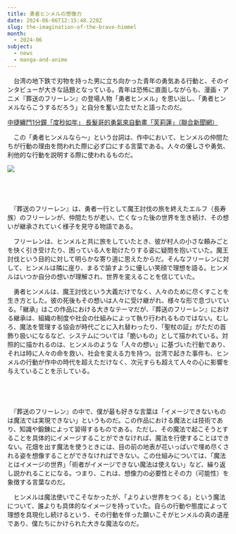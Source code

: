 ```yaml
---
title: 勇者ヒンメルの想像力
date: 2024-06-06T12:15:48.228Z
slug: the-imagination-of-the-brave-himmel
month:
  - 2024-06
subject:
  - news
  - manga-and-anime
---
```

　台湾の地下鉄で刃物を持った男に立ち向かった青年の勇気ある行動と、そのインタビューが大きな話題となっている。青年は恐怖に直面しながらも、漫画・アニメ『葬送のフリーレン』の登場人物「勇者ヒンメル」を思い出し、「勇者ヒンメルならこうするだろう」と自分を奮い立たせたと語ったのだ。

[中捷纏鬥1分鐘「度秒如年」 長髮哥的勇氣來自動畫「芙莉蓮」（聯合新聞網）](https://udn.com/news/story/7325/8008534)

　この「勇者ヒンメルなら〜」という台詞は、作中において、ヒンメルの仲間たちが行動の理由を問われた際に必ず口にする言葉である。人々の優しさや勇気、利他的な行動を説明する際に使われるものだ。

![](/images/diary/the-imagination-of-the-brave-himmel/01.jpeg)

###### 　﻿

　『葬送のフリーレン』は、勇者一行として魔王討伐の旅を終えたエルフ（長寿族）のフリーレンが、仲間たちが老い、亡くなった後の世界を生き続け、その想いが継承されていく様子を見守る物語である。

　フリーレンは、ヒンメルと共に旅をしていたとき、彼が村人の小さな頼みごとを快く引き受けたり、困っている人を助けたりする姿に疑問を抱いていた。魔王討伐という目的に対して明らかな寄り道に思えたからだ。そんなフリーレンに対して、ヒンメルは隣に座り、まるで諭すように優しい笑顔で理想を語る。ヒンメルはいつか自分の想いが理解され、世界を変えることを信じていた。

　勇者ヒンメルは、魔王討伐という大義だけでなく、人々のために尽くすことを生き方とした。彼の死後もその想いは人々に受け継がれ、様々な形で息づいている。「継承」はこの作品における大きなテーマだが、『葬送のフリーレン』における継承は、組織の制度や社会の仕組みによって執り行われるものではない。むしろ、魔法を管理する協会が時代ごとに入れ替わったり、「聖杖の証」がただの首飾り扱いになるなど、システムについては「脆いもの」として描かれている。対照的に描かれるのは、ヒンメルのような「人々の想い」に基づいた行動であり、それは時に人々の命を救い、社会を変える力を持つ。台湾で起きた事件も、ヒンメルの行動が作中の時代を超えただけなく、次元すらも超えて人々の心に影響を与えていることを示している。

###### 　﻿

　『葬送のフリーレン』の中で、僕が最も好きな言葉は「イメージできないものは魔法では実現できない」というものだ。この作品における魔法とは技術であり、知識や鍛錬によって習得するものである。ただし、その魔法で起こそうとすることを具体的にイメージすることができなければ、魔法を行使することはできない。花畑を出す魔法を使うときには、目の前の地表が花いっぱいで埋め尽くされる姿を想像することができなければできない。この仕組みについては、「魔法とはイメージの世界」「術者がイメージできない魔法は使えない」など、繰り返し説かれることになる。つまり、これは、想像力の必要性とその力（可能性）を象徴する言葉なのだ。

　ヒンメルは魔法使いでこそなかったが、「よりよい世界をつくる」という魔法について、誰よりも具体的なイメージを持っていた。自らの行動や態度によって理想を具現化し続けるという、その行動を伴った願いこそがヒンメルの真の遺産であり、僕たちにかけられた大きな魔法なのだ。